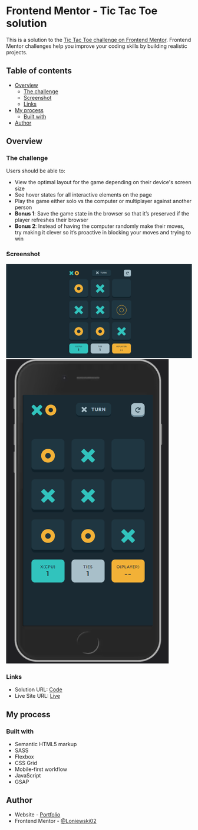 # Frontend Mentor - Tic Tac Toe solution

This is a solution to the [Tic Tac Toe challenge on Frontend Mentor](https://www.frontendmentor.io/challenges/tic-tac-toe-game-Re7ZF_E2v). Frontend Mentor challenges help you improve your coding skills by building realistic projects.

## Table of contents

- [Overview](#overview)
  - [The challenge](#the-challenge)
  - [Screenshot](#screenshot)
  - [Links](#links)
- [My process](#my-process)
  - [Built with](#built-with)
- [Author](#author)

## Overview

### The challenge

Users should be able to:

- View the optimal layout for the game depending on their device's screen size
- See hover states for all interactive elements on the page
- Play the game either solo vs the computer or multiplayer against another person
- **Bonus 1**: Save the game state in the browser so that it’s preserved if the player refreshes their browser
- **Bonus 2**: Instead of having the computer randomly make their moves, try making it clever so it’s proactive in blocking your moves and trying to win

### Screenshot

![](./screens/desktop-view.png)
![](./screens/mobile-view.png)

### Links

- Solution URL: [Code](https://github.com/Loniewski02/FM-tic-tac-toe)
- Live Site URL: [Live](https://loniewski02.github.io/FM-tic-tac-toe/)

## My process

### Built with

- Semantic HTML5 markup
- SASS
- Flexbox
- CSS Grid
- Mobile-first workflow
- JavaScript
- GSAP

## Author

- Website - [Portfolio](https://loniewski02.github.io/portfolio/)
- Frontend Mentor - [@Loniewski02](https://www.frontendmentor.io/profile/Loniewski02)
